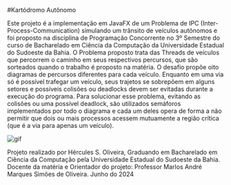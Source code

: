 #Kartódromo Autônomo

Este projeto é a implementação em JavaFX de um Problema de IPC (Inter-Process-Communication) simulando um trânsito de veículos autônomos e foi proposto na disciplina de Programação Concorrente no 3º Semestre do curso de Bacharelado em Ciência da Computação da Universidade Estadual do Sudoeste da Bahia.
O Problema proposto trata das Threads de veículos que percorrem o caminho em seus respectivos percursos, que são sorteados quando o trabalho é proposto na matéria.
O desafio propõe oito diagramas de percursos diferentes para cada veículo. Enquanto em uma via só é possível trafegar um veículo, seus trajetos se sobrepõem em alguns setores e possíveis colisões ou deadlocks devem ser evitadas durante a execução do programa.
Para solucionar esse problema, evitando as colisões ou uma possível deadlock, são utilizados semáforos implementados por todo o diagrama e cada um deles opera de forma a não permitir  que dois ou mais processos acessem mutuamente a região crítica (que é a via para apenas um veículo).

![gif](https://github.com/HerculesDraycon/kartodromo-autonomo-semaforos/blob/main/img/gif.gif)

Projeto realizado por Hércules S. Oliveira, Graduando em Bacharelado em Ciência da Computação pela Universidade Estadual do Sudoeste da Bahia.
Docente da matéria e Orientador do projeto: Professor Marlos André Marques Simões de Oliveira.
Junho do 2024
